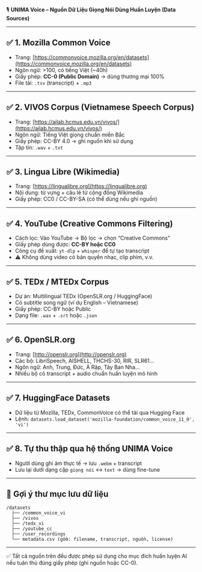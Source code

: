 🎙️ **UNIMA Voice – Nguồn Dữ Liệu Giọng Nói Dùng Huấn Luyện (Data Sources)**

---

## ✅ 1. Mozilla Common Voice

* Trang: [https://commonvoice.mozilla.org/en/datasets](https://commonvoice.mozilla.org/en/datasets)
* Ngôn ngữ: >100, có tiếng Việt (\~40h)
* Giấy phép: **CC-0 (Public Domain)** → dùng thương mại 100%
* File tải: `.tsv` (transcript) + `.mp3`

---

## ✅ 2. VIVOS Corpus (Vietnamese Speech Corpus)

* Trang: [https://ailab.hcmus.edu.vn/vivos/](https://ailab.hcmus.edu.vn/vivos/)
* Ngôn ngữ: Tiếng Việt giọng chuẩn miền Bắc
* Giấy phép: CC-BY 4.0 → ghi nguồn khi sử dụng
* Tập tin: `.wav` + `.txt`

---

## ✅ 3. Lingua Libre (Wikimedia)

* Trang: [https://lingualibre.org](https://lingualibre.org)
* Nội dung: từ vựng + câu lẻ từ cộng đồng Wikimedia
* Giấy phép: CC0 / CC-BY-SA (có thể dùng nếu ghi nguồn)

---

## ✅ 4. YouTube (Creative Commons Filtering)

* Cách lọc: Vào YouTube → Bộ lọc → chọn “Creative Commons”
* Giấy phép dùng được: **CC-BY hoặc CC0**
* Công cụ đề xuất: `yt-dlp` + `whisper` để tự tạo transcript
* ⚠️ Không dùng video có bản quyền nhạc, clip phim, v.v.

---

## ✅ 5. TEDx / MTEDx Corpus

* Dự án: Multilingual TEDx (OpenSLR.org / HuggingFace)
* Có subtitle song ngữ (ví dụ English – Vietnamese)
* Giấy phép: CC-BY hoặc Public
* Dạng file: `.wav` + `.srt` hoặc `.json`

---

## ✅ 6. OpenSLR.org

* Trang: [http://openslr.org](http://openslr.org)
* Các bộ: LibriSpeech, AISHELL, THCHS-30, RIR, SLR61...
* Ngôn ngữ: Anh, Trung, Đức, Ả Rập, Tây Ban Nha...
* Nhiều bộ có transcript + audio chuẩn huấn luyện mô hình

---

## ✅ 7. HuggingFace Datasets

* Dữ liệu từ Mozilla, TEDx, CommonVoice có thể tải qua Hugging Face
* Lệnh: `datasets.load_dataset('mozilla-foundation/common_voice_11_0', 'vi')`

---

## ✅ 8. Tự thu thập qua hệ thống UNIMA Voice

* Người dùng ghi âm thực tế → lưu `.webm` + transcript
* Lưu lại dưới dạng cặp `giọng nói` ↔ `text` → dùng fine-tune

---

## 📁 Gợi ý thư mục lưu dữ liệu

```
/datasets
  ├── /common_voice_vi
  ├── /vivos
  ├── /tedx_vi
  ├── /youtube_cc
  ├── /user_recordings
  └── metadata.csv (gồm: filename, transcript, nguồn, license)
```

---

✅ Tất cả nguồn trên đều được phép sử dụng cho mục đích huấn luyện AI nếu tuân thủ đúng giấy phép (ghi nguồn hoặc CC-0).

